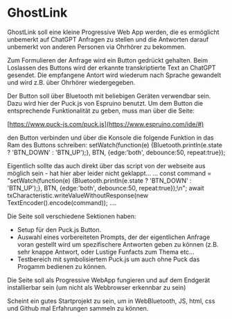 # GhostLink


GhostLink soll eine kleine Progressive Web App werden, die es ermöglicht unbemerkt auf ChatGPT Anfragen zu stellen und die Antworten darauf unbemerkt von anderen Personen via Ohrhörer zu bekommen.

Zum Formulieren der Anfrage wird ein Button gedrückt gehalten. Beim Loslassen des Buttons wird der erkannte transkriptierte Text an ChatGPT gesendet. Die empfangene Antort wird wiederum nach Sprache gewandelt und wird z.B. über Ohrhörer wiedergegeben.

Der Button soll über Bluetooth mit beliebigen Geräten verwendbar sein. Dazu wird hier der Puck.js von Espruino benutzt.
Um dem Button die entsprechende Funktionalität zu geben, muss man über die Seite:

[https://www.puck-js.com/puck.js](https://www.espruino.com/ide/#)

den Button verbinden und über die Konsole die folgende Funktion in das Ram des Buttons schreiben:
setWatch(function(e) {Bluetooth.println(e.state ? 'BTN_DOWN' : 'BTN_UP');}, BTN, {edge:'both', debounce:50, repeat:true});

Eigentlich sollte das auch direkt über das script von der webseite aus möglich sein - hat hier aber leider nicht geklappt...
...
const command = "setWatch(function(e) {Bluetooth.println(e.state ? 'BTN_DOWN' : 'BTN_UP');}, BTN, {edge:'both', debounce:50, repeat:true});\n";
await txCharacteristic.writeValueWithoutResponse(new TextEncoder().encode(command));
....

Die Seite soll verschiedene Sektionen haben:
- Setup für den Puck.js Button.
- Auswahl eines vorbereiteten Prompts, der der eigentlichen Anfrage voran gestellt wird um spezifischere Antworten geben zu können (z.B. sehr knappe Antwort, oder Lustige Funfacts zum Thema etc...
- Testbereich mit symbolisiertem Puck.js um auch ohne Puck das Progamm bedienen zu können.

Die Seite soll als Progressive WebApp fungieren und auf dem Endgerät installierbar sein (um nicht als Webbrowser erkennbar zu sein)


Scheint ein gutes Startprojekt zu sein, um in WebBluetooth, JS, html, css und Github mal Erfahrungen sammeln zu können. 
